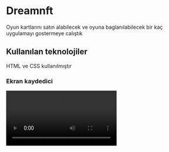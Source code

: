 <h1>Dreamnft</h1>
Oyun kartlarını satın alabilecek ve oyuna baglanılabilecek bir kaç uygulamayı gostermeye calıştık
<h2> Kullanılan teknolojiler</h2>
HTML ve CSS kullanılmıştır
<h3>Ekran kaydedici</h3>

![](screen.mp4)